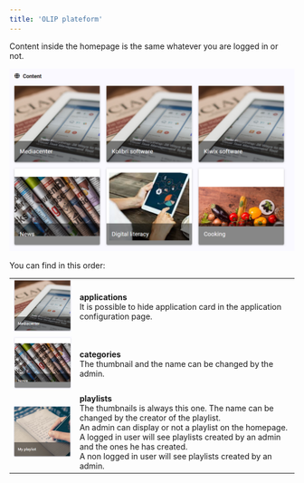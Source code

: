 ```yaml
---
title: 'OLIP plateform'
---
```


Content inside the homepage is the same whatever you are logged in or not. 

![image-20191030172048520](../assets/image-20191030172048520.png)


You can find in this order: 

|                                                              |                                                              |
| ------------------------------------------------------------ | ------------------------------------------------------------ |
| <img src="../assets/image-20191030172150738.png" alt="image-20191030172150738" style="zoom: 50%;" /> | **applications**<br />It is possible to hide application card in the application configuration page. |
| <img src="../assets/image-20191030172501755.png" alt="image-20191030172501755" style="zoom:50%;" /> | **categories**<br />The thumbnail and the name can be changed by the admin. |
| <img src="../assets/image-20191030172739941.png" alt="image-20191030172739941" style="zoom:50%;" /> | **playlists**<br />The thumbnails is always this one. The name can be changed by the creator of the playlist. <br />An admin can display or not a playlist on the homepage.  <br />A logged in user will see playlists created by an admin and the ones he has created.<br />A non logged in user will see playlists created by an admin. |

